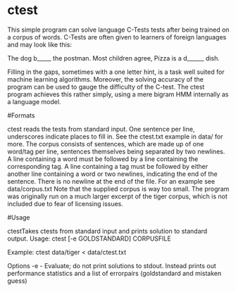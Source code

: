 # ctest

This simple program can solve language C-Tests tests after being trained on a corpus of words. C-Tests are often given to learners of foreign languages and may look like this:

The dog b_____ the postman.
Most children agree, Pizza is a d______ dish.

Filling in the gaps, sometimes with a one letter hint, is a task well suited for machine learning algorithms. Moreover, the solving accuracy of the program can be used to gauge the difficulty of the C-test. The ctest program achieves this rather simply, using a mere bigram HMM internally as a language model.

#Formats

ctest reads the tests from standard input. One sentence per line, underscores indicate places to fill in. See the ctest.txt example in data/ for more.
The corpus consists of sentences, which are made up of one word/tag per line, sentences themselves being separated by two newlines. A line containing a word must be followed by a line containing the corresponding tag. A line containing a tag must be followed by either another line containing a word or two newlines, indicating the end of the sentence. There is no newline at the end of the file.
For an example see data/corpus.txt
Note that the supplied corpus is way too small. The program was originally run on a much larger excerpt of the tiger corpus, which is not included due to fear of licensing issues.

#Usage

ctestTakes ctests from standard input and prints solution to standard output.
Usage: ctest [-e GOLDSTANDARD] CORPUSFILE

Example:
ctest data/tiger < data/ctest.txt

Options
  -e - Evaluate; do not print solutions to stdout.
    Instead prints out performance statistics and a list of errorpairs (goldstandard and mistaken guess)
